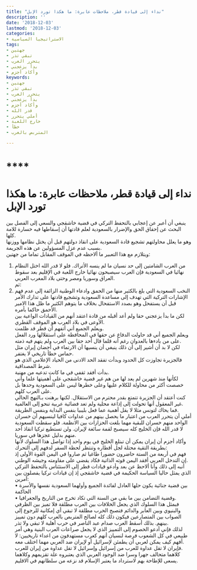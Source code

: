 ```yaml
---
title: "نداء إلى قيادة قطر، ملاحظات عابرة: ما هكذا تورد الإبل"
description: ''
date: '2018-12-03'
lastmod: '2018-12-03'
categories:
- الاستراتيجيا السياسية
tags:
- جهتين
- تبقي تذر
- يتحرر العرب
- بدأ يزعجني
- وأكاد أجزم
keywords:
- جهتين
- تبقي تذر
- يتحرر العرب
- بدأ يزعجني
- وأكاد أجزم
- قدر الله
- أملي يتحرر
- خارج اللعبة
- خطأ
- المتربص بالعرب

---
```

# ****

# **نداء إلى قيادة قطر، ملاحظات عابرة: ما هكذا تورد الإبل**

ينبغي أن أعبر عن إعجابي بالتحفظ التركي في قضية خاشقجي والسعي إلى الفصل بين البحث عن إحقاق الحق والإضرار بالسعودية لعلم قادتها أن إسقاطها فيه خسارة للامة كلها.   
وهو ما يعلل محاولتهم تشجيع قادة السعودية على انقاذ دولتهم قبل أن يختل نظامها ووزنها بسبب عدم عزل المسؤولين عن هذه الجريمة.  
ويتلازم مع هذا التعبير ما ألاحظه في الموقف المقابل تماما من جهتين:   
1. من العرب الشامتين إلى حد نسيان ما لم ينسه الأتراك. فلو لا قدر الله اختل النظام نهائيا في السعودية فإن العرب سيصبحون نهائيا خارج اللعبة في الإقليم بعد سقوط العراق وسوريا ومصر وحتى بلاد المغرب العربي.  
ثم:  
2. النخب السعودية التي بلغ بالكثير منها من الحمق وادعاء الوطنية الزائفة إلى عدم فهم الإشارات التركية التي تهدف إلى مساعدة السعودية وتشجيع قادتها على تدارك الأمر قبل أن يستفحل وهو بصدد الاستفحال بخلاف ما يتوهم الكثير ما ظل هذا الامير الأحمق حاكما بأمره.  
لكن ما بدأ يزعجني حقا ولم أعد أقبله من قادة اعتقد أنهم من القيادات الواعية بين الأوعى في بلاد العرب هو الموقف القطري.   
ويعلم الجميع أني أتفهم أن قطر قد ظلمت.   
ويعلم الجميع أني قد حاولت الدفاع عن حقها في المحافظة على استقلالها ورد الفعل على من بادءها بالعدوان رغم أنه قلما قال أحد حقا بين العرب ولم يتهم فيه ذمته.   
لكن لا بد أن أشير إلى أن ذلك ينبغي أن ينسيها أن الارتماء في أحضان إيران مثل حماس خطأ تاريخي لا يغتفر.   
فالجزيرة تجاوزت كل الحدود وبدأت تفقد الحد الادنى من الحياد الإعلامي الذي هو شرط المصداقية.  
بدأت أفقد ثقفي في ما كانت تدعيه من مهنية.   
لكأنها منذ شهرين لم يعد لها من هم غير قضية خاشقجي على أهميتها علما وأني خصصت أكثر من محاولة للكلام عليها وعلى خطرها ليس على السعودية وحدها بل على العرب كلهم.   
كنت أعتقد أن الجزيرة تتمتع بقدر محترم من الاستقلال. لكنها برهنت بـالنهج الحالي غير المعقول أنها تحولت إلى إذاعة محلية ولم تعد فضائية عربية تنحو إلى العالمية.   
فما يحاك لتونس مثلا لا يقل أهمية عما فعل بليبيا بنفس البداية وبنفس الطريقة.  
أملي أن يتحرر العرب من اعتبار ما يحصل بينهم من عداوات كافيا لينسيهم أن خسران الواحد منهم خسران للبقية مهما بلغت الحزازات بين الانظمة. فلو سقطت السعودية لا قدر الله فإن الخليج كله سيصبح لقمة سائغة لإيران. ولن تستطيع تركيا انقاذ أحد منهم بدليل عجزها في سوريا.  
وأكاد أجزم أن إيران يمكن أن تبتلع الخليج في يوم واحد إذا تواصل هذا السلوك لأنها بطريقة التقية محتلة لجل أقطاره وتنتظر لحظة السفر لدفهم إلى التحرك:   
فهم في أربعة من الستة حاضرون حضورا طاغيا ثم صاروا في اليمن القوة الأولى إذ إن التدخل العربي أفقد اليمن قوته الذاتية فكاد يقضي على مقاومته وجيشه الوطني.  
أنبه إلى ذلك وأنا ألاحظ عن بعد وأدعو قيادات قطر إلى الاستئناس بالتحفظ التركي الذي يمثل حاليا السياسة الحكيمة في قضية خاشقجي إذ إن قيادات تركيا يفصلون بين أمرين:   
• بين قضية جنائية يكون حلها العادل لفائدة الجميع وأولهما السعودية نفسها والأسرة الحاكمة   
• وقضية التضامن بين ما بقي من السنة التي تكاد تخرج من التاريخ والجغرافيا.  
فبمثل هذا السلوك الذي يجعل الخلافات بين العرب مطلقة فلا تميز بين الظرفي والبنيوي وبين العابر والدائم فتصبح الحرب مطلقة لا تبقي أي إمكانية للرجوع إلى الصواب بين المتصارعين فيكون ذلك كله لصالح المتربص بالعرب كلهم دون تمييز بينهم. بذلك أسقط العرب صدام عبد الناصر في حرب أهلية لا تبقي ولا تذر.  
لذلك فإني أدعو الخصوم إلى التمييز الذي لا يجعل صراعات العرب البنية وهي أمر طبيعي في كل الشعوب فرصة لنسيان أنهم كعرب مستهدفون من اعداء تاريخيين: لا أفهم كيف يمكن لعربي أن يطمئن لإسرائيل أو لإيران ضد العربي مهما اختلف معه.   
فإيران لا تقل عداوة للعرب من إسرائيل وإسرائيل لا تقل عداوة من إيران للعرب.   
كلاهما متحالف جهرا وسرا ضد الوجود العربي الذي يعتبروه علة تقزيمهم وكلاهما يسعى للإطاحة بهم لاسترداد ما يعتبر الإسلام قد نزعه من سلطانهم في الاقليم.

###